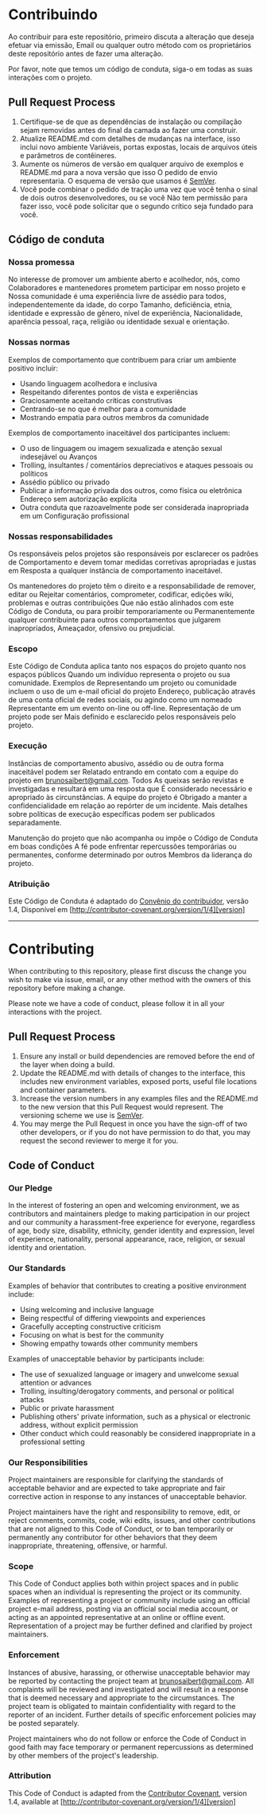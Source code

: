 # Contribuindo

Ao contribuir para este repositório, primeiro discuta a alteração que deseja efetuar via emissão,
Email ou qualquer outro método com os proprietários deste repositório antes de fazer uma alteração.

Por favor, note que temos um código de conduta, siga-o em todas as suas interações com o projeto.

## Pull Request Process

1. Certifique-se de que as dependências de instalação ou compilação sejam removidas antes do final da camada ao fazer uma
   construir.
2. Atualize README.md com detalhes de mudanças na interface, isso inclui novo ambiente
   Variáveis, portas expostas, locais de arquivos úteis e parâmetros de contêineres.
3. Aumente os números de versão em qualquer arquivo de exemplos e README.md para a nova versão que isso
   O pedido de envio representaria. O esquema de versão que usamos é [SemVer](http://semver.org/).
4. Você pode combinar o pedido de tração uma vez que você tenha o sinal de dois outros desenvolvedores, ou se você
   Não tem permissão para fazer isso, você pode solicitar que o segundo crítico seja fundado para você.

## Código de conduta

### Nossa promessa

No interesse de promover um ambiente aberto e acolhedor, nós, como
Colaboradores e mantenedores prometem participar em nosso projeto e
Nossa comunidade é uma experiência livre de assédio para todos, independentemente da idade, do corpo
Tamanho, deficiência, etnia, identidade e expressão de gênero, nível de experiência,
Nacionalidade, aparência pessoal, raça, religião ou identidade sexual e
orientação.

### Nossas normas

Exemplos de comportamento que contribuem para criar um ambiente positivo
incluir:

- Usando linguagem acolhedora e inclusiva
- Respeitando diferentes pontos de vista e experiências
- Graciosamente aceitando críticas construtivas
- Centrando-se no que é melhor para a comunidade
- Mostrando empatia para outros membros da comunidade

Exemplos de comportamento inaceitável dos participantes incluem:

- O uso de linguagem ou imagem sexualizada e atenção sexual indesejável ou
  Avanços
- Trolling, insultantes / comentários depreciativos e ataques pessoais ou políticos
- Assédio público ou privado
- Publicar a informação privada dos outros, como física ou eletrônica
  Endereço sem autorização explícita
- Outra conduta que razoavelmente pode ser considerada inapropriada em um
  Configuração profissional

### Nossas responsabilidades

Os responsáveis pelos projetos são responsáveis por esclarecer os padrões de
Comportamento e devem tomar medidas corretivas apropriadas e justas em
Resposta a qualquer instância de comportamento inaceitável.

Os mantenedores do projeto têm o direito e a responsabilidade de remover, editar ou
Rejeitar comentários, comprometer, codificar, edições wiki, problemas e outras contribuições
Que não estão alinhados com este Código de Conduta, ou para proibir temporariamente ou
Permanentemente qualquer contribuinte para outros comportamentos que julgarem inapropriados,
Ameaçador, ofensivo ou prejudicial.

### Escopo

Este Código de Conduta aplica tanto nos espaços do projeto quanto nos espaços públicos
Quando um indivíduo representa o projeto ou sua comunidade. Exemplos de
Representando um projeto ou comunidade incluem o uso de um e-mail oficial do projeto
Endereço, publicação através de uma conta oficial de redes sociais, ou agindo como um nomeado
Representante em um evento on-line ou off-line. Representação de um projeto pode ser
Mais definido e esclarecido pelos responsáveis pelo projeto.

### Execução

Instâncias de comportamento abusivo, assédio ou de outra forma inaceitável podem ser
Relatado entrando em contato com a equipe do projeto em brunosaibert@gmail.com. Todos
As queixas serão revistas e investigadas e resultará em uma resposta que
É considerado necessário e apropriado às circunstâncias. A equipe do projeto é
Obrigado a manter a confidencialidade em relação ao repórter de um incidente.
Mais detalhes sobre políticas de execução específicas podem ser publicados separadamente.

Manutenção do projeto que não acompanha ou impõe o Código de Conduta em boas condições
A fé pode enfrentar repercussões temporárias ou permanentes, conforme determinado por outros
Membros da liderança do projeto.

### Atribuição

Este Código de Conduta é adaptado do [Convênio do contribuidor][página inicial], versão 1.4,
Disponível em [http://contributor-covenant.org/version/1/4][version]

[página inicial]: http://contributor-covenant.org
[versão]: http://contributor-covenant.org/version/1/4/

---

# Contributing

When contributing to this repository, please first discuss the change you wish to make via issue,
email, or any other method with the owners of this repository before making a change.

Please note we have a code of conduct, please follow it in all your interactions with the project.

## Pull Request Process

1. Ensure any install or build dependencies are removed before the end of the layer when doing a
   build.
2. Update the README.md with details of changes to the interface, this includes new environment
   variables, exposed ports, useful file locations and container parameters.
3. Increase the version numbers in any examples files and the README.md to the new version that this
   Pull Request would represent. The versioning scheme we use is [SemVer](http://semver.org/).
4. You may merge the Pull Request in once you have the sign-off of two other developers, or if you
   do not have permission to do that, you may request the second reviewer to merge it for you.

## Code of Conduct

### Our Pledge

In the interest of fostering an open and welcoming environment, we as
contributors and maintainers pledge to making participation in our project and
our community a harassment-free experience for everyone, regardless of age, body
size, disability, ethnicity, gender identity and expression, level of experience,
nationality, personal appearance, race, religion, or sexual identity and
orientation.

### Our Standards

Examples of behavior that contributes to creating a positive environment
include:

- Using welcoming and inclusive language
- Being respectful of differing viewpoints and experiences
- Gracefully accepting constructive criticism
- Focusing on what is best for the community
- Showing empathy towards other community members

Examples of unacceptable behavior by participants include:

- The use of sexualized language or imagery and unwelcome sexual attention or
  advances
- Trolling, insulting/derogatory comments, and personal or political attacks
- Public or private harassment
- Publishing others' private information, such as a physical or electronic
  address, without explicit permission
- Other conduct which could reasonably be considered inappropriate in a
  professional setting

### Our Responsibilities

Project maintainers are responsible for clarifying the standards of acceptable
behavior and are expected to take appropriate and fair corrective action in
response to any instances of unacceptable behavior.

Project maintainers have the right and responsibility to remove, edit, or
reject comments, commits, code, wiki edits, issues, and other contributions
that are not aligned to this Code of Conduct, or to ban temporarily or
permanently any contributor for other behaviors that they deem inappropriate,
threatening, offensive, or harmful.

### Scope

This Code of Conduct applies both within project spaces and in public spaces
when an individual is representing the project or its community. Examples of
representing a project or community include using an official project e-mail
address, posting via an official social media account, or acting as an appointed
representative at an online or offline event. Representation of a project may be
further defined and clarified by project maintainers.

### Enforcement

Instances of abusive, harassing, or otherwise unacceptable behavior may be
reported by contacting the project team at brunosaibert@gmail.com. All
complaints will be reviewed and investigated and will result in a response that
is deemed necessary and appropriate to the circumstances. The project team is
obligated to maintain confidentiality with regard to the reporter of an incident.
Further details of specific enforcement policies may be posted separately.

Project maintainers who do not follow or enforce the Code of Conduct in good
faith may face temporary or permanent repercussions as determined by other
members of the project's leadership.

### Attribution

This Code of Conduct is adapted from the [Contributor Covenant][homepage], version 1.4,
available at [http://contributor-covenant.org/version/1/4][version]

[homepage]: http://contributor-covenant.org
[version]: http://contributor-covenant.org/version/1/4/

